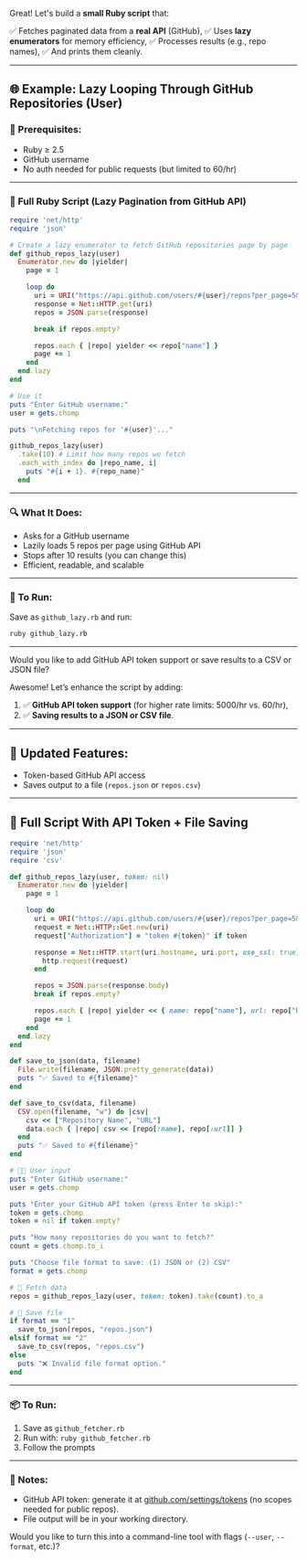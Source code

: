 Great! Let's build a **small Ruby script** that:

✅ Fetches paginated data from a **real API** (GitHub),
✅ Uses **lazy enumerators** for memory efficiency,
✅ Processes results (e.g., repo names),
✅ And prints them cleanly.

---

## 🌐 Example: Lazy Looping Through GitHub Repositories (User)

### 🔧 Prerequisites:

* Ruby ≥ 2.5
* GitHub username
* No auth needed for public requests (but limited to 60/hr)

---

### 📄 Full Ruby Script (Lazy Pagination from GitHub API)

```ruby
require 'net/http'
require 'json'

# Create a lazy enumerator to fetch GitHub repositories page by page
def github_repos_lazy(user)
  Enumerator.new do |yielder|
    page = 1

    loop do
      uri = URI("https://api.github.com/users/#{user}/repos?per_page=5&page=#{page}")
      response = Net::HTTP.get(uri)
      repos = JSON.parse(response)

      break if repos.empty?

      repos.each { |repo| yielder << repo["name"] }
      page += 1
    end
  end.lazy
end

# Use it
puts "Enter GitHub username:"
user = gets.chomp

puts "\nFetching repos for '#{user}'..."

github_repos_lazy(user)
  .take(10) # Limit how many repos we fetch
  .each_with_index do |repo_name, i|
    puts "#{i + 1}. #{repo_name}"
  end
```

---

### 🔍 What It Does:

* Asks for a GitHub username
* Lazily loads 5 repos per page using GitHub API
* Stops after 10 results (you can change this)
* Efficient, readable, and scalable

---

### 🚀 To Run:

Save as `github_lazy.rb` and run:

```bash
ruby github_lazy.rb
```

---

Would you like to add GitHub API token support or save results to a CSV or JSON file?

Awesome! Let’s enhance the script by adding:

1. ✅ **GitHub API token support** (for higher rate limits: 5000/hr vs. 60/hr),
2. ✅ **Saving results to a JSON or CSV file**.

---

## 🧩 Updated Features:

* Token-based GitHub API access
* Saves output to a file (`repos.json` or `repos.csv`)

---

## 💾 Full Script With API Token + File Saving

```ruby
require 'net/http'
require 'json'
require 'csv'

def github_repos_lazy(user, token: nil)
  Enumerator.new do |yielder|
    page = 1

    loop do
      uri = URI("https://api.github.com/users/#{user}/repos?per_page=5&page=#{page}")
      request = Net::HTTP::Get.new(uri)
      request["Authorization"] = "token #{token}" if token

      response = Net::HTTP.start(uri.hostname, uri.port, use_ssl: true) do |http|
        http.request(request)
      end

      repos = JSON.parse(response.body)
      break if repos.empty?

      repos.each { |repo| yielder << { name: repo["name"], url: repo["html_url"] } }
      page += 1
    end
  end.lazy
end

def save_to_json(data, filename)
  File.write(filename, JSON.pretty_generate(data))
  puts "✅ Saved to #{filename}"
end

def save_to_csv(data, filename)
  CSV.open(filename, "w") do |csv|
    csv << ["Repository Name", "URL"]
    data.each { |repo| csv << [repo[:name], repo[:url]] }
  end
  puts "✅ Saved to #{filename}"
end

# 🧑‍💻 User input
puts "Enter GitHub username:"
user = gets.chomp

puts "Enter your GitHub API token (press Enter to skip):"
token = gets.chomp
token = nil if token.empty?

puts "How many repositories do you want to fetch?"
count = gets.chomp.to_i

puts "Choose file format to save: (1) JSON or (2) CSV"
format = gets.chomp

# 🚀 Fetch data
repos = github_repos_lazy(user, token: token).take(count).to_a

# 💾 Save file
if format == "1"
  save_to_json(repos, "repos.json")
elsif format == "2"
  save_to_csv(repos, "repos.csv")
else
  puts "❌ Invalid file format option."
end
```

---

### 📦 To Run:

1. Save as `github_fetcher.rb`
2. Run with: `ruby github_fetcher.rb`
3. Follow the prompts

---

### 🔐 Notes:

* GitHub API token: generate it at [github.com/settings/tokens](https://github.com/settings/tokens) (no scopes needed for public repos).
* File output will be in your working directory.

Would you like to turn this into a command-line tool with flags (`--user`, `--format`, etc.)?
